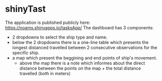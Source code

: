 # shinyTast
The application is published publicly here: https://noams.shinyapps.io/tasksApp/ 
The dashboard has 3 components:
* 2 dropdowns to select the ship type and name. 
* below the 2 dropdowns there is a one-line table which presents the longest distanced travelled between 2 consecutive observations for the specific ship. 
* a map which present the beggining and end points of ship's movement. 
  * above the map there is a note which informes about the direct distance between the points on the map + the total distance travelled (both in meters)

